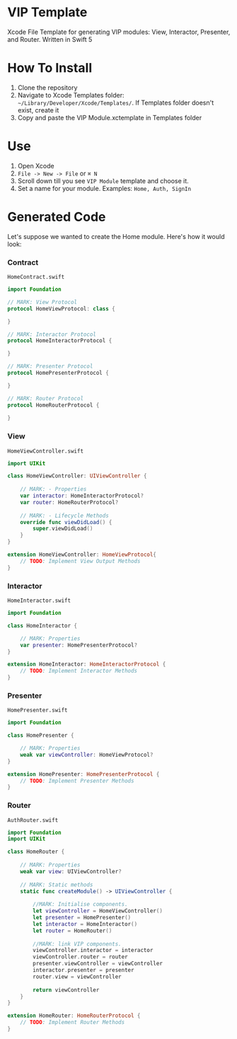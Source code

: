 # VIP Template
Xcode File Template for generating VIP modules: View, Interactor, Presenter, and Router. Written in Swift 5

# How To Install
1. Clone the repository
2. Navigate to Xcode Templates folder: ```~/Library/Developer/Xcode/Templates/```. If Templates folder doesn't exist, create it
3. Copy and paste the VIP Module.xctemplate in Templates folder

# Use
1. Open Xcode
2. ```File -> New -> File``` or ```⌘ N```
3. Scroll down till you see ```VIP Module``` template and choose it.
4. Set a name for your module. Examples: ```Home, Auth, SignIn```

# Generated Code

Let's suppose we wanted to create the Home module. Here's how it would look:

### Contract
```HomeContract.swift```
```swift
import Foundation

// MARK: View Protocol
protocol HomeViewProtocol: class {

}

// MARK: Interactor Protocol
protocol HomeInteractorProtocol {

}

// MARK: Presenter Protocol
protocol HomePresenterProtocol {

}

// MARK: Router Protocol
protocol HomeRouterProtocol {
    
}
```

### View
```HomeViewController.swift```
```swift
import UIKit

class HomeViewController: UIViewController {
    
    // MARK: - Properties
    var interactor: HomeInteractorProtocol?
    var router: HomeRouterProtocol?
    
    // MARK: - Lifecycle Methods
    override func viewDidLoad() {
        super.viewDidLoad()
    }
}

extension HomeViewController: HomeViewProtocol{
    // TODO: Implement View Output Methods
}
```

### Interactor
```HomeInteractor.swift```
```swift
import Foundation

class HomeInteractor {

    // MARK: Properties
    var presenter: HomePresenterProtocol?
}

extension HomeInteractor: HomeInteractorProtocol {
    // TODO: Implement Interactor Methods
}
```

### Presenter
```HomePresenter.swift```

```swift
import Foundation

class HomePresenter {

    // MARK: Properties
    weak var viewController: HomeViewProtocol?
}

extension HomePresenter: HomePresenterProtocol {
    // TODO: Implement Presenter Methods
}
```

### Router
```AuthRouter.swift```
```swift
import Foundation
import UIKit

class HomeRouter {
    
    // MARK: Properties
    weak var view: UIViewController?
    
    // MARK: Static methods
    static func createModule() -> UIViewController {
        
        //MARK: Initialise components.
        let viewController = HomeViewController()
        let presenter = HomePresenter()
        let interactor = HomeInteractor()
        let router = HomeRouter()
        
        //MARK: link VIP components.
        viewController.interactor = interactor
        viewController.router = router
        presenter.viewController = viewController
        interactor.presenter = presenter
        router.view = viewController
        
        return viewController
    }
}

extension HomeRouter: HomeRouterProtocol {
    // TODO: Implement Router Methods
}
```
